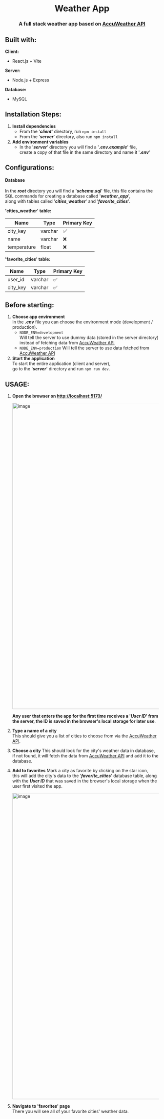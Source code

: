 <h1 align="center">Weather App</h1>
<h3 align="center">A full stack weather app based on <a href="https://developer.accuweather.com/apis">AccuWeather API</a></h3>

<h2>Built with:</h2>

**Client:**
*   React.js + Vite

**Server:**
*   Node.js + Express

**Database:**
*   MySQL

<h2>Installation Steps:</h2>

1. **Install dependencies**
    * From the '**_client_**' directory, run `npm install`
    * From the '**_server_**' directory, also run `npm install`
2. **Add environment variables**
    * In the '**_server_**' directory you will find a '**_.env.example_**' file,  
      create a copy of that file in the same directory and name it '**_.env_**'

<h2>Configurations:</h2>

#### Database  
In the **_root_** directory you will find a '**_schema.sql_**' file,
this file contains the SQL commands for creating a database called '**_weather_app_**',  
along with tables called '**_cities_weather_**' and '**_favorite_cities_**'.  

**'cities_weather' table:**  
<table>
<thead>
  <tr>
    <th>Name</th>
    <th>Type</th>
    <th>Primary Key</th>
  </tr>
</thead>
<tbody>
  <tr>
    <td>city_key</td>
    <td>varchar</td>
    <td>✅</td>
  </tr>
  <tr>
    <td>name</td>
    <td>varchar</td>
    <td>❌</td>
  </tr>
  <tr>
    <td>temperature</td>
    <td>float</td>
    <td>❌</td>
  </tr>
</tbody>
</table>

**'favorite_cities' table:**  
<table>
<thead>
  <tr>
    <th>Name</th>
    <th>Type</th>
    <th>Primary Key</th>
  </tr>
</thead>
<tbody>
  <tr>
    <td>user_id</td>
    <td>varchar</td>
    <td>✅</td>
  </tr>
  <tr>
    <td>city_key</td>
    <td>varchar</td>
    <td>✅</td>
  </tr>
</tbody>
</table>

<h2>Before starting:</h2>  

1. **Choose app environment**  
   In the **_.env_** file you can choose the environment mode (development / production).
   *  `NODE_ENV=development`  
         Will tell the server to use dummy data (stored in the server directory) instead of fetching data from <a href="https://developer.accuweather.com/apis">AccuWeather API</a>
   *  `NODE_ENV=production`
         Will tell the server to use data fetched from <a href="https://developer.accuweather.com/apis">AccuWeather API</a>
2. **Start the application**  
   To start the entire application (client and server),  
   go to the '**_server_**' directory and run `npm run dev`.  

<h2>USAGE:</h2>  

1. **Open the browser on <a href="http://localhost:5173/">http://localhost:5173/</a>**  

   <img width="1000" alt="image" src="https://github.com/adilev7/Adi-Lev-14-01-2024-FullStack/assets/71292432/d8bbe499-de47-4d79-9a15-108ab9cfb28c">  
   
   **Any user that enters the app for the first time receives a '_User ID_' from the server, the ID is saved in the browser's local storage for later use**.  

2. **Type a name of a city**  
   This should give you a list of cities to choose from via the <a href="https://developer.accuweather.com/apis">AccuWeather API</a>.

3. **Choose a city**
   This should look for the city's weather data in database,  
   if not found, it will fetch the data from <a href="https://developer.accuweather.com/apis">AccuWeather API</a> and add it to the database.  
   
4. **Add to favorites**
   Mark a city as favorite by clicking on the star icon,  
   this will add the city's data to the '**_favorite_cities_**' database table,
   along with the **_User ID_** that was saved in the browser's local storage when the user first visited the app.  

   <img width="1000" alt="image" src="https://github.com/adilev7/Adi-Lev-14-01-2024-FullStack/assets/71292432/a19ef94f-98df-4c14-826c-3e4f731b7be6">  

5. **Navigate to 'favorites' page**  
   There you will see all of your favorite cities' weather data.
